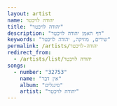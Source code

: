 ```yaml
---
layout: artist
name: יהודה לויכטר
title: "יהודה לויכטר"
description: "דף האמן יהודה לויכטר"
keywords: "שירים, מוזיקה, יהודה לויכטר"
permalink: /artists/יהודה-לויכטר
redirect_from:
  - /artists/list/יהודה לויכטר
songs:
  - number: "32753"
    name: "אין דבר"
    album: "סינגלים"
    artist: "יהודה לויכטר"
---
```

